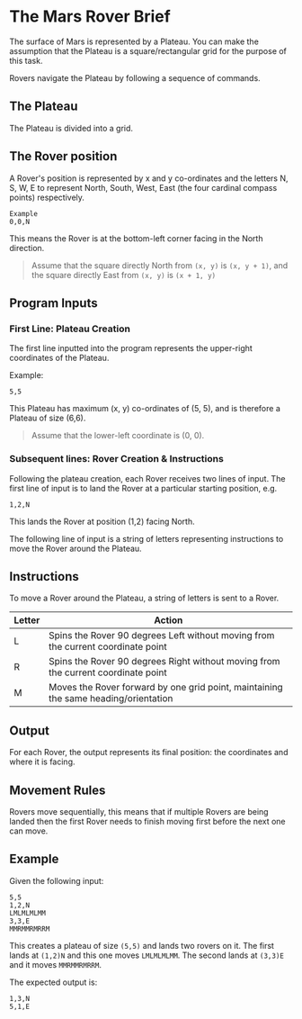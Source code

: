 # The Mars Rover Brief

The surface of Mars is represented by a Plateau. You can make the assumption that the Plateau is a square/rectangular grid for the purpose of this task.

Rovers navigate the Plateau by following a sequence of commands.

## The Plateau

The Plateau is divided into a grid.

## The Rover position

A Rover's position is represented by x and y co-ordinates and the letters N, S, W, E to represent North, South, West, East (the four cardinal compass points) respectively.

```
Example
0,0,N
```

This means the Rover is at the bottom-left corner facing in the North direction.

> Assume that the square directly North from `(x, y)` is `(x, y + 1)`, and the square directly East from `(x, y)` is `(x + 1, y)`

## Program Inputs

### First Line: Plateau Creation

The first line inputted into the program represents the upper-right coordinates of the Plateau.

Example:

```
5,5
```

This Plateau has maximum (x, y) co-ordinates of (5, 5), and is therefore a Plateau of size (6,6).

> Assume that the lower-left coordinate is (0, 0).

### Subsequent lines: Rover Creation & Instructions

Following the plateau creation, each Rover receives two lines of input. The first line of input is to land the Rover at a particular starting position, e.g.

```
1,2,N
```

This lands the Rover at position (1,2) facing North.

The following line of input is a string of letters representing instructions to move the Rover around the Plateau.

## Instructions

To move a Rover around the Plateau, a string of letters is sent to a Rover.

| Letter | Action                                                                              |
| ------ | ----------------------------------------------------------------------------------- |
| L      | Spins the Rover 90 degrees Left without moving from the current coordinate point    |
| R      | Spins the Rover 90 degrees Right without moving from the current coordinate point   |
| M      | Moves the Rover forward by one grid point, maintaining the same heading/orientation |

## Output

For each Rover, the output represents its final position: the coordinates and where it is facing.

## Movement Rules

Rovers move sequentially, this means that if multiple Rovers are being landed then the first Rover needs to finish moving first before the next one can move.

## Example

Given the following input:

```
5,5
1,2,N
LMLMLMLMM
3,3,E
MMRMMRMRRM
```

This creates a plateau of size `(5,5)` and lands two rovers on it. The first lands at `(1,2)N` and this one moves `LMLMLMLMM`. The second lands at `(3,3)E` and it moves `MMRMMRMRRM`.

The expected output is:

```
1,3,N
5,1,E
```
